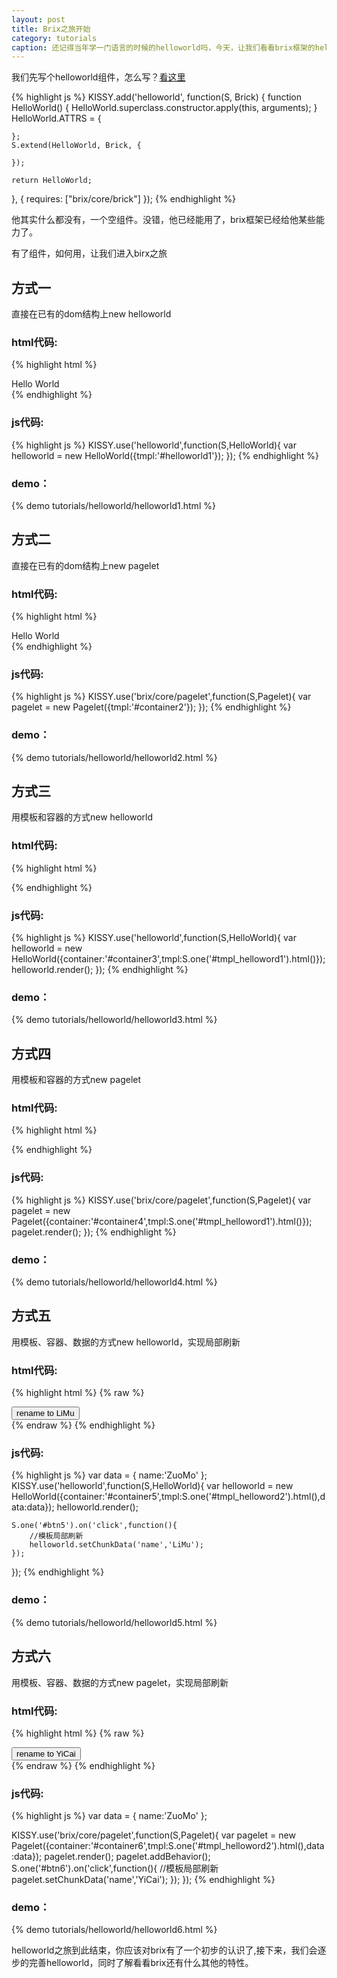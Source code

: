 ```yaml
---
layout: post
title: Brix之旅开始
category: tutorials
caption: 还记得当年学一门语言的时候的helloworld吗，今天，让我们看看brix框架的helloworld吧。
---
```



我们先写个helloworld组件，怎么写？[看这里](/brix/meta/gallery)

{% highlight js %}
KISSY.add('helloworld', function(S, Brick) {
    function HelloWorld() {
        HelloWorld.superclass.constructor.apply(this, arguments);
    }
    HelloWorld.ATTRS = {

    };
    S.extend(HelloWorld, Brick, {

    });

    return HelloWorld;
}, {
    requires: ["brix/core/brick"]
});
{% endhighlight %}

他其实什么都没有，一个空组件。没错，他已经能用了，brix框架已经给他某些能力了。


有了组件，如何用，让我们进入birx之旅

## 方式一

直接在已有的dom结构上new helloworld

### html代码:

{% highlight html %}
<div id="helloworld1">
    <span>Hello <span>World</span></span>
</div>
{% endhighlight %}

### js代码:

{% highlight js %}
KISSY.use('helloworld',function(S,HelloWorld){
    var helloworld = new HelloWorld({tmpl:'#helloworld1'});
});
{% endhighlight %}

### demo：

{% demo tutorials/helloworld/helloworld1.html %}

## 方式二

直接在已有的dom结构上new pagelet

### html代码:

{% highlight html %}
<div id="container2">
    <div id="helloworld2" bx-brick="helloworld" path="helloworld">
        <span>Hello <span>World</span></span>
    </div>
</div>
{% endhighlight %}

### js代码:

{% highlight js %}
KISSY.use('brix/core/pagelet',function(S,Pagelet){
    var pagelet = new Pagelet({tmpl:'#container2'});
});
{% endhighlight %}

### demo：

{% demo tutorials/helloworld/helloworld2.html %}

## 方式三

用模板和容器的方式new helloworld

### html代码:

{% highlight html %}
<div id="container3">
</div>
<script type="text/template" id="tmpl_helloword1">
    <div>
        <span>Hello <span>World</span></span>
    </div>
</script>
{% endhighlight %}

### js代码:

{% highlight js %}
KISSY.use('helloworld',function(S,HelloWorld){
    var helloworld = new HelloWorld({container:'#container3',tmpl:S.one('#tmpl_helloword1').html()});
    helloworld.render();
});
{% endhighlight %}

### demo：

{% demo tutorials/helloworld/helloworld3.html %}

## 方式四

用模板和容器的方式new pagelet

### html代码:

{% highlight html %}
<div id="container4">
</div>
<script type="text/template" id="tmpl_helloword1">
    <div bx-brick="helloworld" path="helloworld">
        <span>Hello <span>World</span></span>
    </div>
</script>
{% endhighlight %}

### js代码:

{% highlight js %}
KISSY.use('brix/core/pagelet',function(S,Pagelet){
    var pagelet = new Pagelet({container:'#container4',tmpl:S.one('#tmpl_helloword1').html()});
    pagelet.render();
});
{% endhighlight %}

### demo：

{% demo tutorials/helloworld/helloworld4.html %}


## 方式五

用模板、容器、数据的方式new helloworld，实现局部刷新

### html代码:

{% highlight html %}
{% raw %}
<div id="container5">
    <button id="btn5" class="btn btn-taobao btn-size30">
        rename to LiMu
    </button>
</div>
<script type="text/template" id="tmpl_helloword2">
    <div bx-brick="helloworld">
        <span>Hello 
            <span bx-tmpl="helloworld" bx-datakey="name">{{name}}</span>
        </span>
    </div>
</script>
{% endraw %}
{% endhighlight %}

### js代码:

{% highlight js %}
var data = {
    name:'ZuoMo'
};
KISSY.use('helloworld',function(S,HelloWorld){
    var helloworld = new HelloWorld({container:'#container5',tmpl:S.one('#tmpl_helloword2').html(),data:data});
    helloworld.render();

    S.one('#btn5').on('click',function(){
        //模板局部刷新
        helloworld.setChunkData('name','LiMu');
    });
});
{% endhighlight %}

### demo：

{% demo tutorials/helloworld/helloworld5.html %}

## 方式六

用模板、容器、数据的方式new pagelet，实现局部刷新

### html代码:

{% highlight html %}
{% raw %}
<div id="container6">
    <button id="btn6" class="btn btn-taobao btn-size30">
        rename to YiCai
    </button>
</div>
<script type="text/template" id="tmpl_helloword2">
    <div bx-brick="helloworld" path="helloworld">
        <span>Hello 
            <span bx-tmpl="helloworld" bx-datakey="name">{{name}}</span>
        </span>
    </div>
</script>
{% endraw %}
{% endhighlight %}

### js代码:

{% highlight js %}
var data = {
    name:'ZuoMo'
};

KISSY.use('brix/core/pagelet',function(S,Pagelet){
    var pagelet = new Pagelet({container:'#container6',tmpl:S.one('#tmpl_helloword2').html(),data:data});
    pagelet.render();
    pagelet.addBehavior();
    S.one('#btn6').on('click',function(){
        //模板局部刷新
        pagelet.setChunkData('name','YiCai');
    });
});
{% endhighlight %}

### demo：

{% demo tutorials/helloworld/helloworld6.html %}


helloworld之旅到此结束，你应该对brix有了一个初步的认识了,接下来，我们会逐步的完善helloworld，同时了解看看brix还有什么其他的特性。





